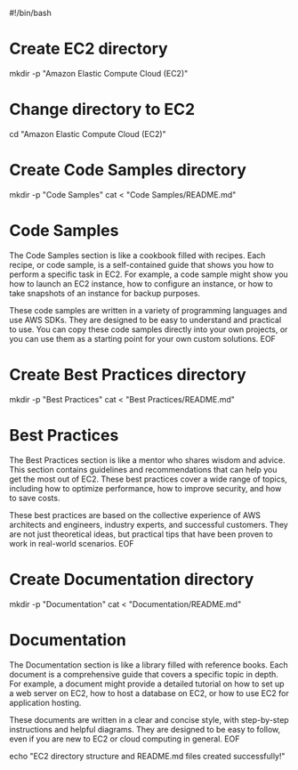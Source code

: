 #!/bin/bash

# Create EC2 directory
mkdir -p "Amazon Elastic Compute Cloud (EC2)"

# Change directory to EC2
cd "Amazon Elastic Compute Cloud (EC2)"

# Create Code Samples directory
mkdir -p "Code Samples"
cat <<EOF > "Code Samples/README.md"
# Code Samples

The Code Samples section is like a cookbook filled with recipes. Each recipe, or code sample, is a self-contained guide that shows you how to perform a specific task in EC2. For example, a code sample might show you how to launch an EC2 instance, how to configure an instance, or how to take snapshots of an instance for backup purposes.

These code samples are written in a variety of programming languages and use AWS SDKs. They are designed to be easy to understand and practical to use. You can copy these code samples directly into your own projects, or you can use them as a starting point for your own custom solutions.
EOF

# Create Best Practices directory
mkdir -p "Best Practices"
cat <<EOF > "Best Practices/README.md"
# Best Practices

The Best Practices section is like a mentor who shares wisdom and advice. This section contains guidelines and recommendations that can help you get the most out of EC2. These best practices cover a wide range of topics, including how to optimize performance, how to improve security, and how to save costs.

These best practices are based on the collective experience of AWS architects and engineers, industry experts, and successful customers. They are not just theoretical ideas, but practical tips that have been proven to work in real-world scenarios.
EOF

# Create Documentation directory
mkdir -p "Documentation"
cat <<EOF > "Documentation/README.md"
# Documentation

The Documentation section is like a library filled with reference books. Each document is a comprehensive guide that covers a specific topic in depth. For example, a document might provide a detailed tutorial on how to set up a web server on EC2, how to host a database on EC2, or how to use EC2 for application hosting.

These documents are written in a clear and concise style, with step-by-step instructions and helpful diagrams. They are designed to be easy to follow, even if you are new to EC2 or cloud computing in general.
EOF

echo "EC2 directory structure and README.md files created successfully!"
